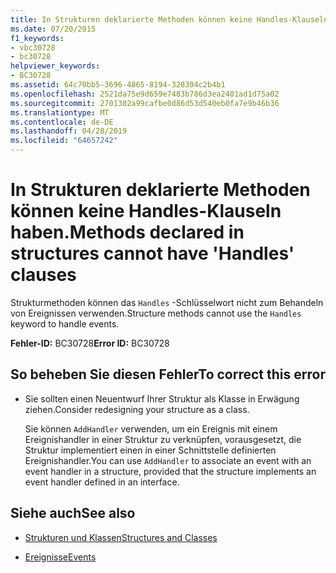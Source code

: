 ```yaml
---
title: In Strukturen deklarierte Methoden können keine Handles-Klauseln haben.
ms.date: 07/20/2015
f1_keywords:
- vbc30728
- bc30728
helpviewer_keywords:
- BC30728
ms.assetid: 64c70bb5-3696-4865-8194-328394c2b4b1
ms.openlocfilehash: 2521da75e9d659e7483b786d3ea2401ad1d75a02
ms.sourcegitcommit: 2701302a99cafbe0d86d53d540eb0fa7e9b46b36
ms.translationtype: MT
ms.contentlocale: de-DE
ms.lasthandoff: 04/28/2019
ms.locfileid: "64657242"
---
```

# <a name="methods-declared-in-structures-cannot-have-handles-clauses"></a><span data-ttu-id="6a58d-102">In Strukturen deklarierte Methoden können keine Handles-Klauseln haben.</span><span class="sxs-lookup"><span data-stu-id="6a58d-102">Methods declared in structures cannot have 'Handles' clauses</span></span>
<span data-ttu-id="6a58d-103">Strukturmethoden können das `Handles` -Schlüsselwort nicht zum Behandeln von Ereignissen verwenden.</span><span class="sxs-lookup"><span data-stu-id="6a58d-103">Structure methods cannot use the `Handles` keyword to handle events.</span></span>  
  
 <span data-ttu-id="6a58d-104">**Fehler-ID:** BC30728</span><span class="sxs-lookup"><span data-stu-id="6a58d-104">**Error ID:** BC30728</span></span>  
  
## <a name="to-correct-this-error"></a><span data-ttu-id="6a58d-105">So beheben Sie diesen Fehler</span><span class="sxs-lookup"><span data-stu-id="6a58d-105">To correct this error</span></span>  
  
- <span data-ttu-id="6a58d-106">Sie sollten einen Neuentwurf Ihrer Struktur als Klasse in Erwägung ziehen.</span><span class="sxs-lookup"><span data-stu-id="6a58d-106">Consider redesigning your structure as a class.</span></span>  
  
     <span data-ttu-id="6a58d-107">Sie können `AddHandler` verwenden, um ein Ereignis mit einem Ereignishandler in einer Struktur zu verknüpfen, vorausgesetzt, die Struktur implementiert einen in einer Schnittstelle definierten Ereignishandler.</span><span class="sxs-lookup"><span data-stu-id="6a58d-107">You can use `AddHandler` to associate an event with an event handler in a structure, provided that the structure implements an event handler defined in an interface.</span></span>  
  
## <a name="see-also"></a><span data-ttu-id="6a58d-108">Siehe auch</span><span class="sxs-lookup"><span data-stu-id="6a58d-108">See also</span></span>

- [<span data-ttu-id="6a58d-109">Strukturen und Klassen</span><span class="sxs-lookup"><span data-stu-id="6a58d-109">Structures and Classes</span></span>](../../visual-basic/programming-guide/language-features/data-types/structures-and-classes.md)

- [<span data-ttu-id="6a58d-110">Ereignisse</span><span class="sxs-lookup"><span data-stu-id="6a58d-110">Events</span></span>](../../visual-basic/programming-guide/language-features/events/index.md)
